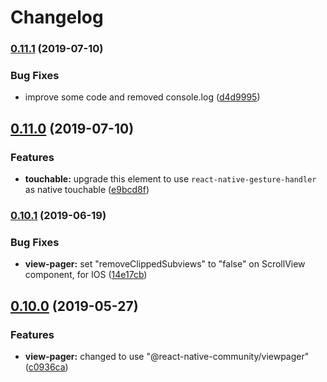 # Changelog

### [0.11.1](https://github.com/darleikroth/react-native-zbase/compare/v0.11.0...v0.11.1) (2019-07-10)


### Bug Fixes

* improve some code and removed console.log ([d4d9995](https://github.com/darleikroth/react-native-zbase/commit/d4d9995))



## [0.11.0](https://github.com/darleikroth/react-native-zbase/compare/v0.10.1...v0.11.0) (2019-07-10)


### Features

* **touchable:** upgrade this element to use `react-native-gesture-handler` as native touchable ([e9bcd8f](https://github.com/darleikroth/react-native-zbase/commit/e9bcd8f))



### [0.10.1](https://github.com/darleikroth/react-native-zbase/compare/v0.10.0...v0.10.1) (2019-06-19)


### Bug Fixes

* **view-pager:** set "removeClippedSubviews" to "false" on ScrollView component, for IOS ([14e17cb](https://github.com/darleikroth/react-native-zbase/commit/14e17cb))



## [0.10.0](https://github.com/darleikroth/react-native-zbase/compare/v0.9.10...v0.10.0) (2019-05-27)


### Features

* **view-pager:** changed to use "@react-native-community/viewpager" ([c0936ca](https://github.com/darleikroth/react-native-zbase/commit/c0936ca))
